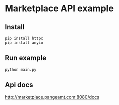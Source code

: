 # Marketplace API example

## Install

````
pip install httpx
pip install anyio
````

## Run example

````
python main.py
````

## Api docs

http://marketplace.pangeamt.com:8080/docs
